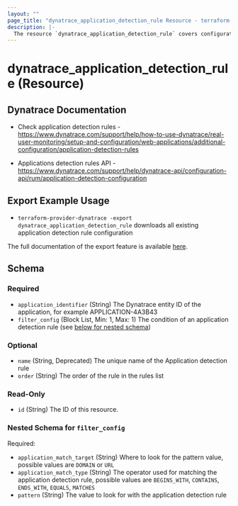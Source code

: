 ```yaml
---
layout: ""
page_title: "dynatrace_application_detection_rule Resource - terraform-provider-dynatrace"
description: |-
  The resource `dynatrace_application_detection_rule` covers configuration for application detection rules
---
```


# dynatrace_application_detection_rule (Resource)

## Dynatrace Documentation

- Check application detection rules - https://www.dynatrace.com/support/help/how-to-use-dynatrace/real-user-monitoring/setup-and-configuration/web-applications/additional-configuration/application-detection-rules

- Applications detection rules API - https://www.dynatrace.com/support/help/dynatrace-api/configuration-api/rum/application-detection-configuration

## Export Example Usage

- `terraform-provider-dynatrace -export dynatrace_application_detection_rule` downloads all existing application detection rule configuration

The full documentation of the export feature is available [here](https://registry.terraform.io/providers/dynatrace-oss/dynatrace/latest/docs/guides/export-v2).

<!-- schema generated by tfplugindocs -->
## Schema

### Required

- `application_identifier` (String) The Dynatrace entity ID of the application, for example APPLICATION-4A3B43
- `filter_config` (Block List, Min: 1, Max: 1) The condition of an application detection rule (see [below for nested schema](#nestedblock--filter_config))

### Optional

- `name` (String, Deprecated) The unique name of the Application detection rule
- `order` (String) The order of the rule in the rules list

### Read-Only

- `id` (String) The ID of this resource.

<a id="nestedblock--filter_config"></a>
### Nested Schema for `filter_config`

Required:

- `application_match_target` (String) Where to look for the pattern value, possible values are `DOMAIN` or `URL`
- `application_match_type` (String) The operator used for matching the application detection rule, possible values are `BEGINS_WITH`, `CONTAINS`, `ENDS_WITH`, `EQUALS`, `MATCHES`
- `pattern` (String) The value to look for with the application detection rule
 